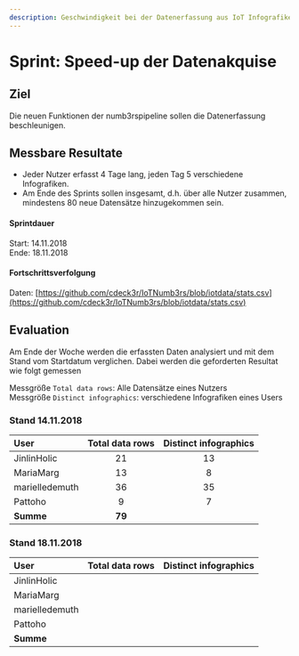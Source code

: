 ```yaml
---
description: Geschwindigkeit bei der Datenerfassung aus IoT Infografiken quantifizieren
---
```


# Sprint: Speed-up der Datenakquise

## Ziel

Die neuen Funktionen der numb3rspipeline sollen die Datenerfassung beschleunigen.

## Messbare Resultate

* Jeder Nutzer erfasst 4 Tage lang, jeden Tag 5 verschiedene Infografiken. 
* Am Ende des Sprints sollen insgesamt, d.h. über alle Nutzer zusammen, mindestens 80 neue Datensätze hinzugekommen sein.

#### Sprintdauer

Start: 14.11.2018  
Ende: 18.11.2018

#### Fortschrittsverfolgung

Daten: [https://github.com/cdeck3r/IoTNumb3rs/blob/iotdata/stats.csv](https://github.com/cdeck3r/IoTNumb3rs/blob/iotdata/stats.csv)

## Evaluation

Am Ende der Woche werden die erfassten Daten analysiert und mit dem Stand vom Startdatum verglichen. Dabei werden die geforderten Resultat wie folgt gemessen

Messgröße `Total data rows`: Alle Datensätze eines Nutzers  
Messgröße `Distinct infographics`: verschiedene Infografiken eines Users

### Stand 14.11.2018

| User | Total data rows | Distinct infographics |
| :--- | :---: | :---: |
| JinlinHolic | 21 | 13 |
| MariaMarg | 13 | 8 |
| marielledemuth | 36 | 35 |
| Pattoho | 9 | 7 |
| **Summe** | **79** |  |

### Stand 18.11.2018

| User | Total data rows | Distinct infographics |
| :--- | :---: | :---: |
| JinlinHolic |  |  |
| MariaMarg |  |  |
| marielledemuth |  |  |
| Pattoho |  |  |
| **Summe** |  |  |

